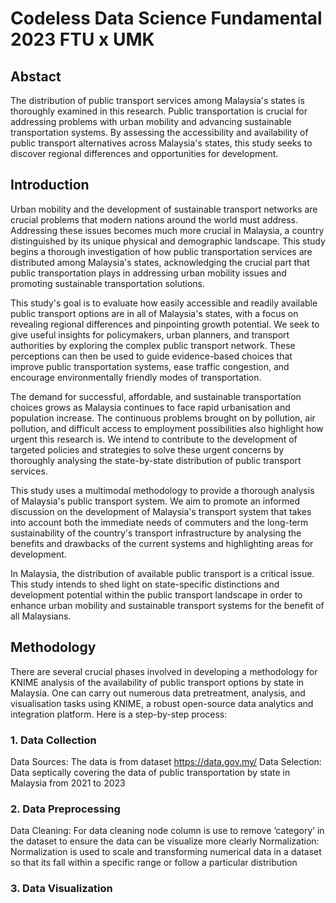 # Codeless Data Science Fundamental 2023 FTU x UMK

## Abstact 
The distribution of public transport services among Malaysia's states is thoroughly examined in this research. Public transportation is crucial for addressing problems with urban mobility and advancing sustainable transportation systems. By assessing the accessibility and availability of public transport alternatives across Malaysia's states, this study seeks to discover regional differences and opportunities for development.

## Introduction
  Urban mobility and the development of sustainable transport networks are crucial problems that modern nations around the world must address. Addressing these issues becomes much more crucial in Malaysia, a country distinguished by its unique physical and demographic landscape. This study begins a thorough investigation of how public transportation services are distributed among Malaysia's states, acknowledging the crucial part that public transportation plays in addressing urban mobility issues and promoting sustainable transportation solutions.
  
  This study's goal is to evaluate how easily accessible and readily available public transport options are in all of Malaysia's states, with a focus on revealing regional differences and pinpointing growth potential. We seek to give useful insights for policymakers, urban planners, and transport authorities by exploring the complex public transport network. These perceptions can then be used to guide evidence-based choices that improve public transportation systems, ease traffic congestion, and encourage environmentally friendly modes of transportation.
  
  The demand for successful, affordable, and sustainable transportation choices grows as Malaysia continues to face rapid urbanisation and population increase. The continuous problems brought on by pollution, air pollution, and difficult access to employment possibilities also highlight how urgent this research is. We intend to contribute to the development of targeted policies and strategies to solve these urgent concerns by thoroughly analysing the state-by-state distribution of public transport services.
  
  This study uses a multimodal methodology to provide a thorough analysis of Malaysia's public transport system. We aim to promote an informed discussion on the development of Malaysia's transport system that takes into account both the immediate needs of commuters and the long-term sustainability of the country's transport infrastructure by analysing the benefits and drawbacks of the current systems and highlighting areas for development.
  
  In Malaysia, the distribution of available public transport is a critical issue. This study intends to shed light on state-specific distinctions and development potential within the public transport landscape in order to enhance urban mobility and sustainable transport systems for the benefit of all Malaysians.

## Methodology
There are several crucial phases involved in developing a methodology for KNIME analysis of the availability of public transport options by state in Malaysia. One can carry out numerous data pretreatment, analysis, and visualisation tasks using KNIME, a robust open-source data analytics and integration platform. Here is a step-by-step process:

### 1.	Data Collection
Data Sources: The data is from dataset https://data.gov.my/ 
Data Selection: Data septically covering the data of public transportation by state in Malaysia from 2021 to 2023
### 2.	 Data Preprocessing
Data Cleaning: For data cleaning node column is use to remove ‘category’ in the dataset to ensure the data can be visualize more clearly
Normalization: Normalization is used to scale and transforming numerical data in a dataset so that its fall within a specific range or follow a particular distribution 
### 3.	Data Visualization  
